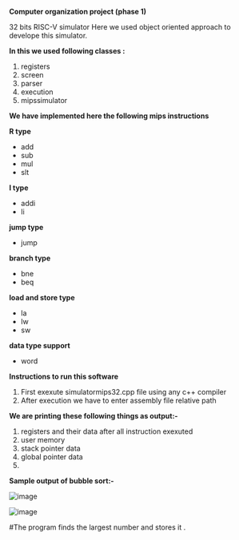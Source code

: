 **Computer organization project (phase 1)**

32 bits RISC-V simulator
Here we used object oriented approach to develope this simulator.

**In this we used following classes :**

1. registers
2. screen
3. parser
4. execution
5. mipssimulator

**We have implemented here the following mips instructions**

**R type**

- add
- sub
- mul
- slt


**I type**

- addi
- li


**jump type**

- jump


**branch type**

- bne
- beq


**load and store type**

- la
- lw
- sw


**data type support**

- word


**Instructions to run this software**

1) First exexute simulatormips32.cpp file using any c++ compiler
2) After execution we have to enter assembly file relative path


**We are printing these following things as output:-**

1) registers and their data after all instruction exexuted
2) user memory
3) stack pointer data
4) global pointer data
5) 

**Sample output of bubble sort:-**

![image](https://user-images.githubusercontent.com/93343451/157014824-21c45895-dcf6-4544-8520-6cfd20d35c6d.png)

![image](https://user-images.githubusercontent.com/93343451/157014960-01ca1f2a-8602-45da-bb13-6af0dc4eeec6.png)

#The program finds the largest number and stores it .   
